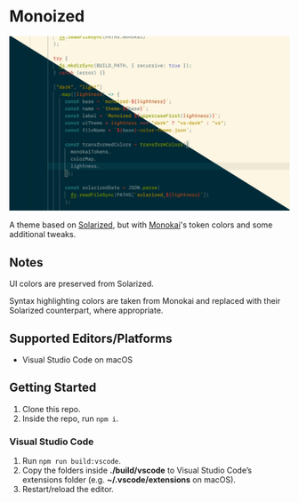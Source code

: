 # Monoized

![Monoized](img.jpg)

A theme based on [Solarized](https://ethanschoonover.com/solarized), but with [Monokai](https://monokai.nl)'s token colors and some additional tweaks.

## Notes

UI colors are preserved from Solarized.

Syntax highlighting colors are taken from Monokai and replaced with their Solarized counterpart, where appropriate.

## Supported Editors/Platforms

- Visual Studio Code on macOS

## Getting Started

1. Clone this repo.
2. Inside the repo, run `npm i`.

### Visual Studio Code

1. Run `npm run build:vscode`.
2. Copy the folders inside **./build/vscode** to Visual Studio Code’s extensions folder (e.g. **~/.vscode/extensions** on macOS).
3. Restart/reload the editor.
